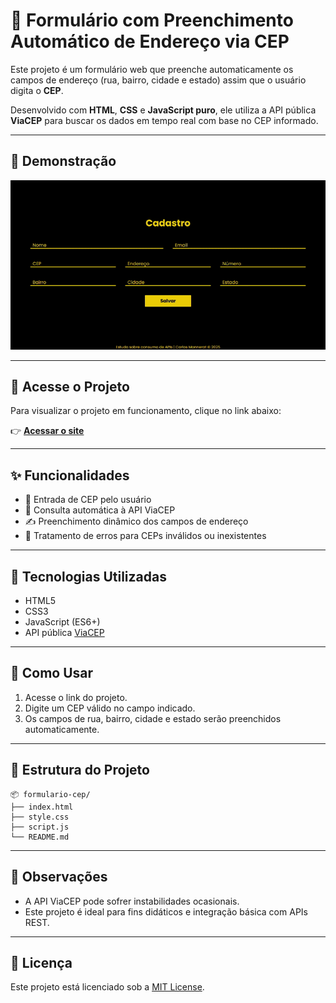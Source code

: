 # 📮 Formulário com Preenchimento Automático de Endereço via CEP

Este projeto é um formulário web que preenche automaticamente os campos de endereço (rua, bairro, cidade e estado) assim que o usuário digita o **CEP**.

Desenvolvido com **HTML**, **CSS** e **JavaScript puro**, ele utiliza a API pública **ViaCEP** para buscar os dados em tempo real com base no CEP informado.

---

## 🎥 Demonstração

<p align="center">
  <img src="./assets/cep.gif" width="600" alt="Demonstração do projeto">
</p>

---

## 🔗 Acesse o Projeto

Para visualizar o projeto em funcionamento, clique no link abaixo:

👉 [**Acessar o site**](https://youtube.com)


---

## ✨ Funcionalidades

- 🧾 Entrada de CEP pelo usuário
- 🔄 Consulta automática à API ViaCEP
- ✍️ Preenchimento dinâmico dos campos de endereço
- 📵 Tratamento de erros para CEPs inválidos ou inexistentes

---

## 📂 Tecnologias Utilizadas

- HTML5
- CSS3
- JavaScript (ES6+)
- API pública [ViaCEP](https://viacep.com.br/)

---

## 🚀 Como Usar

1. Acesse o link do projeto.
2. Digite um CEP válido no campo indicado.
3. Os campos de rua, bairro, cidade e estado serão preenchidos automaticamente.

---

## 📁 Estrutura do Projeto

```
📦 formulario-cep/
├── index.html
├── style.css
├── script.js
└── README.md
```

---

## 📌 Observações

- A API ViaCEP pode sofrer instabilidades ocasionais.
- Este projeto é ideal para fins didáticos e integração básica com APIs REST.

---

## 📄 Licença

Este projeto está licenciado sob a [MIT License](LICENSE).
